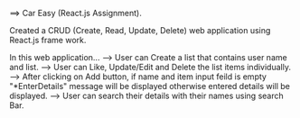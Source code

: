 ==> Car Easy (React.js Assignment).

Created a CRUD (Create, Read, Update, Delete) web application using React.js frame work.

In this web application...
--> User can Create a list that contains user name and list.
--> User can Like, Update/Edit and Delete the list items individually.
--> After clicking on Add button, if name and item input feild is empty "*EnterDetails" message will be displayed otherwise entered details will be displayed.
--> User can  search their details with their names using search Bar.
